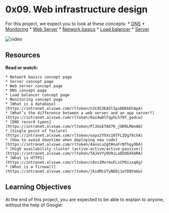 # 0x09. Web infrastructure design

For this project, we expect you to look at these concepts:
	* [DNS](https://intranet.alxswe.com/concepts/12)
	* [Monitoring](https://intranet.alxswe.com/concepts/13)
	* [Web Server](https://intranet.alxswe.com/concepts/17)
	* [Network basics](https://intranet.alxswe.com/concepts/33)
	* [Load balancer](https://intranet.alxswe.com/concepts/46)
	* [Server](https://intranet.alxswe.com/concepts/67)

![video](https://youtu.be/lQNEW76KdYg)

## Resources
**Read or watch:**

	* Network basics concept page
	* Server concept page
	* Web server concept page
	* DNS concept page
	* Load balancer concept page
	* Monitoring concept page
	* [What is a database](https://intranet.alxswe.com/rltoken/n3CdS3EA5l5psDDKbEhApA)
	* [What’s the difference between a web server and an app server?](https://intranet.alxswe.com/rltoken/0as4wDlFqyhLhf0f_gedcw)
	* [DNS record types](https://intranet.alxswe.com/rltoken/Pl3UoEfAO7K_jUKRLMmnAQ)
	* [Single point of failure](https://intranet.alxswe.com/rltoken/uxpx2YhXs10TFLIDg78chA)
	* [How to avoid downtime when deploying new code](https://intranet.alxswe.com/rltoken/4ansLu2gtHnoFrNThqyObA)
	* [High availability cluster (active-active/active-passive)](https://intranet.alxswe.com/rltoken/TAJeVYy9U9iLaEDd6XkbRA)
	* [What is HTTPS](https://intranet.alxswe.com/rltoken/c0zs2MxrmxFLsCPOizxq6g)
	* [What is a firewall](https://intranet.alxswe.com/rltoken/j6idMcUTyNEDj1oYDQFmUw)

## Learning Objectives
At the end of this project, you are expected to be able to explain to anyone, without the help of Google:
